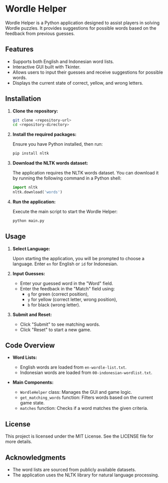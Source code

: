 # Wordle Helper

Wordle Helper is a Python application designed to assist players in solving Wordle puzzles. It provides suggestions for possible words based on the feedback from previous guesses.

## Features

- Supports both English and Indonesian word lists.
- Interactive GUI built with Tkinter.
- Allows users to input their guesses and receive suggestions for possible words.
- Displays the current state of correct, yellow, and wrong letters.

## Installation

1. **Clone the repository:**

   ```bash
   git clone <repository-url>
   cd <repository-directory>
   ```

2. **Install the required packages:**

   Ensure you have Python installed, then run:

   ```bash
   pip install nltk
   ```

3. **Download the NLTK words dataset:**

   The application requires the NLTK words dataset. You can download it by running the following command in a Python shell:

   ```python
   import nltk
   nltk.download('words')
   ```

4. **Run the application:**

   Execute the main script to start the Wordle Helper:

   ```bash
   python main.py
   ```

## Usage

1. **Select Language:**

   Upon starting the application, you will be prompted to choose a language. Enter `en` for English or `id` for Indonesian.

2. **Input Guesses:**

   - Enter your guessed word in the "Word" field.
   - Enter the feedback in the "Match" field using:
     - `g` for green (correct position),
     - `y` for yellow (correct letter, wrong position),
     - `b` for black (wrong letter).

3. **Submit and Reset:**

   - Click "Submit" to see matching words.
   - Click "Reset" to start a new game.

## Code Overview

- **Word Lists:**
  - English words are loaded from `en-wordle-list.txt`.
  - Indonesian words are loaded from `00-indonesian-wordlist.txt`.

- **Main Components:**
  - `WordleHelper` class: Manages the GUI and game logic.
  - `get_matching_words` function: Filters words based on the current game state.
  - `matches` function: Checks if a word matches the given criteria.

## License

This project is licensed under the MIT License. See the LICENSE file for more details.

## Acknowledgments

- The word lists are sourced from publicly available datasets.
- The application uses the NLTK library for natural language processing.

